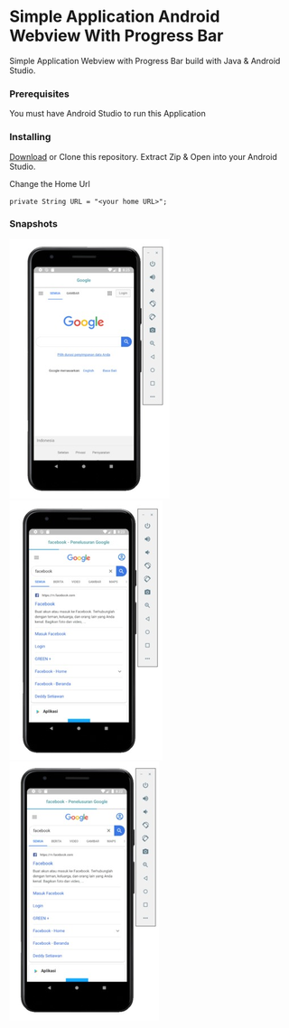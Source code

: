 # Simple Application Android Webview With Progress Bar

Simple Application Webview with Progress Bar build with Java & Android Studio.

### Prerequisites

You must have Android Studio to run this Application

### Installing

[Download](https://github.com/bonamoogy/webview-android-progress-bar/archive/master.zip) or Clone this repository. Extract Zip & Open into your Android Studio.

Change the Home Url

```
private String URL = "<your home URL>";
```

### Snapshots

![snapshot 1](snapshots/snapshot.jpg) ![snapshot 2](snapshots/snapshot2.jpg) ![snapshot 3](snapshots/snapshot3.jpg) 
